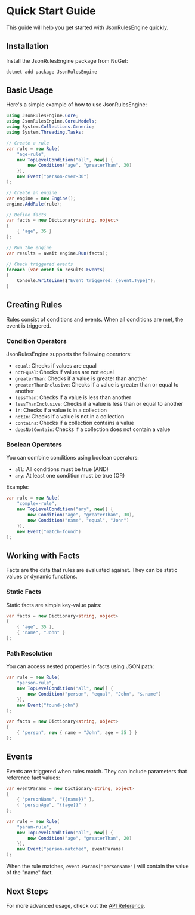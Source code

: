 # Quick Start Guide

This guide will help you get started with JsonRulesEngine quickly.

## Installation

Install the JsonRulesEngine package from NuGet:

```bash
dotnet add package JsonRulesEngine
```

## Basic Usage

Here's a simple example of how to use JsonRulesEngine:

```csharp
using JsonRulesEngine.Core;
using JsonRulesEngine.Core.Models;
using System.Collections.Generic;
using System.Threading.Tasks;

// Create a rule
var rule = new Rule(
    "age-rule",
    new TopLevelCondition("all", new[] {
        new Condition("age", "greaterThan", 30)
    }),
    new Event("person-over-30")
);

// Create an engine
var engine = new Engine();
engine.AddRule(rule);

// Define facts
var facts = new Dictionary<string, object>
{
    { "age", 35 }
};

// Run the engine
var results = await engine.Run(facts);

// Check triggered events
foreach (var event in results.Events)
{
    Console.WriteLine($"Event triggered: {event.Type}");
}
```

## Creating Rules

Rules consist of conditions and events. When all conditions are met, the event is triggered.

### Condition Operators

JsonRulesEngine supports the following operators:

- `equal`: Checks if values are equal
- `notEqual`: Checks if values are not equal
- `greaterThan`: Checks if a value is greater than another
- `greaterThanInclusive`: Checks if a value is greater than or equal to another
- `lessThan`: Checks if a value is less than another
- `lessThanInclusive`: Checks if a value is less than or equal to another
- `in`: Checks if a value is in a collection
- `notIn`: Checks if a value is not in a collection
- `contains`: Checks if a collection contains a value
- `doesNotContain`: Checks if a collection does not contain a value

### Boolean Operators

You can combine conditions using boolean operators:

- `all`: All conditions must be true (AND)
- `any`: At least one condition must be true (OR)

Example:

```csharp
var rule = new Rule(
    "complex-rule",
    new TopLevelCondition("any", new[] {
        new Condition("age", "greaterThan", 30),
        new Condition("name", "equal", "John")
    }),
    new Event("match-found")
);
```

## Working with Facts

Facts are the data that rules are evaluated against. They can be static values or dynamic functions.

### Static Facts

Static facts are simple key-value pairs:

```csharp
var facts = new Dictionary<string, object>
{
    { "age", 35 },
    { "name", "John" }
};
```

### Path Resolution

You can access nested properties in facts using JSON path:

```csharp
var rule = new Rule(
    "person-rule",
    new TopLevelCondition("all", new[] {
        new Condition("person", "equal", "John", "$.name")
    }),
    new Event("found-john")
);

var facts = new Dictionary<string, object>
{
    { "person", new { name = "John", age = 35 } }
};
```

## Events

Events are triggered when rules match. They can include parameters that reference fact values:

```csharp
var eventParams = new Dictionary<string, object>
{
    { "personName", "{{name}}" },
    { "personAge", "{{age}}" }
};

var rule = new Rule(
    "param-rule",
    new TopLevelCondition("all", new[] { 
        new Condition("age", "greaterThan", 20) 
    }),
    new Event("person-matched", eventParams)
);
```

When the rule matches, `event.Params["personName"]` will contain the value of the "name" fact.

## Next Steps

For more advanced usage, check out the [API Reference](../api/index.md).
